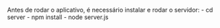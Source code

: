 Antes de rodar o aplicativo, é necessário instalar e rodar o servidor:
     - cd server
     - npm install
     - node server.js

